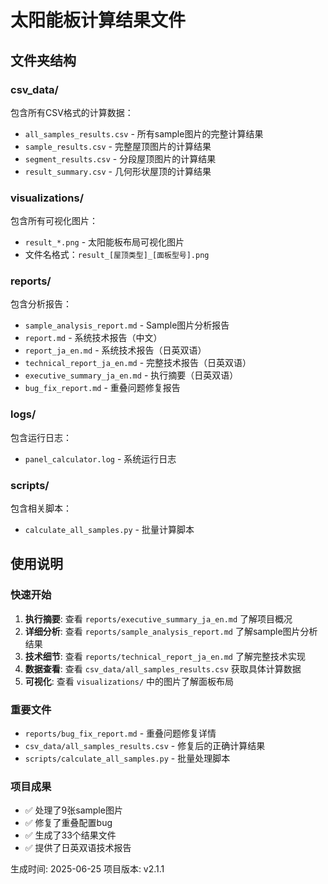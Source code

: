 # 太阳能板计算结果文件

## 文件夹结构

### csv_data/
包含所有CSV格式的计算数据：
- `all_samples_results.csv` - 所有sample图片的完整计算结果
- `sample_results.csv` - 完整屋顶图片的计算结果
- `segment_results.csv` - 分段屋顶图片的计算结果
- `result_summary.csv` - 几何形状屋顶的计算结果

### visualizations/
包含所有可视化图片：
- `result_*.png` - 太阳能板布局可视化图片
- 文件名格式：`result_[屋顶类型]_[面板型号].png`

### reports/
包含分析报告：
- `sample_analysis_report.md` - Sample图片分析报告
- `report.md` - 系统技术报告（中文）
- `report_ja_en.md` - 系统技术报告（日英双语）
- `technical_report_ja_en.md` - 完整技术报告（日英双语）
- `executive_summary_ja_en.md` - 执行摘要（日英双语）
- `bug_fix_report.md` - 重叠问题修复报告

### logs/
包含运行日志：
- `panel_calculator.log` - 系统运行日志

### scripts/
包含相关脚本：
- `calculate_all_samples.py` - 批量计算脚本

## 使用说明

### 快速开始
1. **执行摘要**: 查看 `reports/executive_summary_ja_en.md` 了解项目概况
2. **详细分析**: 查看 `reports/sample_analysis_report.md` 了解sample图片分析结果
3. **技术细节**: 查看 `reports/technical_report_ja_en.md` 了解完整技术实现
4. **数据查看**: 查看 `csv_data/all_samples_results.csv` 获取具体计算数据
5. **可视化**: 查看 `visualizations/` 中的图片了解面板布局

### 重要文件
- `reports/bug_fix_report.md` - 重叠问题修复详情
- `csv_data/all_samples_results.csv` - 修复后的正确计算结果
- `scripts/calculate_all_samples.py` - 批量处理脚本

### 项目成果
- ✅ 处理了9张sample图片
- ✅ 修复了重叠配置bug
- ✅ 生成了33个结果文件
- ✅ 提供了日英双语技术报告

生成时间: 2025-06-25
项目版本: v2.1.1
